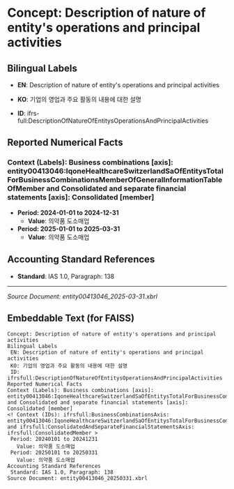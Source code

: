 # Concept: Description of nature of entity's operations and principal activities

## Bilingual Labels
- **EN**: Description of nature of entity's operations and principal activities
- **KO**: 기업의 영업과 주요 활동의 내용에 대한 설명

- **ID**: ifrs-full:DescriptionOfNatureOfEntitysOperationsAndPrincipalActivities

## Reported Numerical Facts

### **Context (Labels): Business combinations [axis]: entity00413046:IqoneHealthcareSwitzerlandSaOfEntitysTotalForBusinessCombinationsMemberOfGeneralInformationTableOfMember and Consolidated and separate financial statements [axis]: Consolidated [member]**
<!-- Context (IDs): ifrs-full:BusinessCombinationsAxis: entity00413046:IqoneHealthcareSwitzerlandSaOfEntitysTotalForBusinessCombinationsMemberOfGeneralInformationTableOfMember and ifrs-full:ConsolidatedAndSeparateFinancialStatementsAxis: ifrs-full:ConsolidatedMember -->
- **Period: 2024-01-01 to 2024-12-31**
  - **Value**: 의약품 도소매업
- **Period: 2025-01-01 to 2025-03-31**
  - **Value**: 의약품 도소매업

## Accounting Standard References
- **Standard**: IAS 1.0, Paragraph: 138

---
*Source Document: entity00413046_2025-03-31.xbrl*
## Embeddable Text (for FAISS)
```text
Concept: Description of nature of entity's operations and principal activities
Bilingual Labels
 EN: Description of nature of entity's operations and principal activities
 KO: 기업의 영업과 주요 활동의 내용에 대한 설명
 ID: ifrsfull:DescriptionOfNatureOfEntitysOperationsAndPrincipalActivities
Reported Numerical Facts
Context (Labels): Business combinations [axis]: entity00413046:IqoneHealthcareSwitzerlandSaOfEntitysTotalForBusinessCombinationsMemberOfGeneralInformationTableOfMember and Consolidated and separate financial statements [axis]: Consolidated [member]
<! Context (IDs): ifrsfull:BusinessCombinationsAxis: entity00413046:IqoneHealthcareSwitzerlandSaOfEntitysTotalForBusinessCombinationsMemberOfGeneralInformationTableOfMember and ifrsfull:ConsolidatedAndSeparateFinancialStatementsAxis: ifrsfull:ConsolidatedMember >
 Period: 20240101 to 20241231
   Value: 의약품 도소매업
 Period: 20250101 to 20250331
   Value: 의약품 도소매업
Accounting Standard References
 Standard: IAS 1.0, Paragraph: 138
Source Document: entity00413046_20250331.xbrl
```